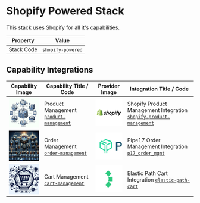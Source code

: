 # Shopify Powered Stack
This stack uses Shopify for all it's capabilities.

| Property | Value |
|----------|------|
| Stack Code | `shopify-powered` |

## Capability Integrations

| Capability Image | Capability Title / Code | Provider Image | Integration Title / Code |
|------------------|-------------------------|----------------|--------------------------|
| ![Product Management Capability Square Image](../../capability/product-management/images/product-management_square.png) | Product Management [`product-management`](../../capability/product-management) | ![Shopify Provider Square Image](../../provider/shopify/images/shopify_square.png) | Shopify Product Management Integration [`shopify-product-management`](../../integration/shopify-product-management) |
| ![Order Management Capability Square Image](../../capability/order-management/images/order-management_square.png) | Order Management [`order-management`](../../capability/order-management) | ![Pipe17 Provider Square Image](../../provider/pipe17/images/pipe17_square.png) | Pipe17 Order Management Integration [`p17_order_mgmt`](../../integration/p17_order_mgmt) |
| ![Cart Management Capability Square Image](../../capability/cart-management/images/cart-management_square.png) | Cart Management [`cart-management`](../../capability/cart-management) | ![Elastic Path Provider Square Image](../../provider/elastic-path/images/elastic-path_square.png) | Elastic Path Cart Integration [`elastic-path-cart`](../../integration/elastic-path-cart) |
